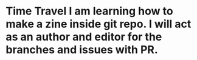 # Time Travel I am learning how to make a zine inside git repo. I will act as an author and editor for the branches and issues with PR.

